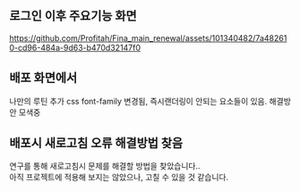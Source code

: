 ## 로그인 이후 주요기능 화면
https://github.com/Profitah/Fina_main_renewal/assets/101340482/7a482610-cd96-484a-9d63-b470d32147f0

## 배포 화면에서
나만의 루틴 추가 css font-family 변경됨, 즉시랜더링이 안되는 요소들이 있음. 해결방안 모색중 


## 배포시 새로고침 오류 해결방법 찾음
연구를 통해 새로고침시 문제를 해결할 방법을 찾았습니다.. <br>
아직 프로젝트에 적용해 보지는 않았으나, 고칠 수 있을 것 같습니다.
